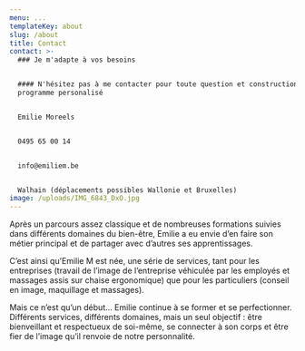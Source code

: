 ```yaml
---
menu: ...
templateKey: about
slug: /about
title: Contact
contact: >-
  ### Je m'adapte à vos besoins


  #### N'hésitez pas à me contacter pour toute question et construction de votre
  programme personalisé


  Emilie Moreels


  0495 65 00 14


  info@emiliem.be


  Walhain (déplacements possibles Wallonie et Bruxelles)
image: /uploads/IMG_6843_DxO.jpg
---
```


Après un parcours assez classique et de nombreuses formations suivies dans différents domaines du bien-être, Emilie a eu envie d’en faire son métier principal et de partager avec d’autres ses apprentissages. 

C’est ainsi qu’Emilie M est née, une série de services, tant pour les entreprises (travail de l’image de l’entreprise véhiculée par les employés et massages assis sur chaise ergonomique) que pour les particuliers (conseil en image, maquillage et massages). 

Mais ce n’est qu’un début… Emilie continue à se former et se perfectionner. Différents services, différents domaines, mais un seul objectif : être bienveillant et respectueux de soi-même, se connecter à son corps et être fier de l’image qu’il renvoie de notre personnalité. 
